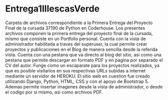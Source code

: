 # Entrega1IllescasVerde
Carpeta de archivos correspondiente a la Primera Entrega del Proyecto Final de la cursada 37190 de Python en Coderhouse.
Los presentes archivos componen la primera entrega del proyecto final de la cursada, mismo que consiste en un Portfolio personal.
Cuenta con la vista de administrador habilitada a traves del superuser, la cual permite crear proyectos y publicaciones en el Blog de manera sencilla desde la referida vista.
Cuenta con una pestana que va directo al blog del sitio, asi como una pestana que permite descargar en formato PDF y en pagina por separado el CV del autor.
Funge como un escaparate para los proyectos realizados, ya que es posible visitarlos en sus respectivas URLs subidas a internet mediante un servidor de HEROKU.
El sitio web en cuestion fue creado utilizando Django, Python, HTML, CSS y con el apoyo de Bootstrap 5.
Ademas permite insertar imagenes desde la vista de administrador, o desde el codigo por si mismo, asi como archivos PDF.

